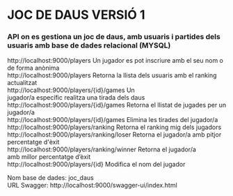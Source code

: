 
# JOC DE DAUS VERSIÓ 1


### API on es gestiona un joc de daus, amb usuaris i partides dels usuaris amb base de dades relacional (MYSQL)



http://localhost:9000/players                  Un jugador es pot inscriure amb el seu nom o de forma anònima<br>
http://localhost:9000/players                  Retorna la llista dels usuaris amb el ranking actualitzat<br>
http://localhost:9000/players/{id}/games       Un jugador/a específic realitza una tirada dels daus<br>
http://localhost:9000/players/{id}/games       Retorna el llistat de jugades per un jugador/a<br>
http://localhost:9000/players/{id}/games       Elimina les tirades del jugador/a<br>
http://localhost:9000/players/ranking          Retorna el ranking mig dels jugadors<br>
http://localhost:9000/players/ranking/loser    Retorna el jugador/a amb pitjor percentatge d'èxit<br>
http://localhost:9000/players/ranking/winner   Retorna el jugador/a  amb millor percentatge d’èxit<br>
http://localhost:9000/players/{id}             Modifica el nom del jugador<br>



Nom base de dades: joc_daus<br>
URL Swagger:  http://localhost:9000/swagger-ui/index.html
